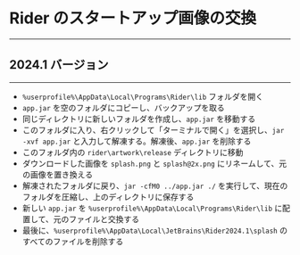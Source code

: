 ﻿# Rider のスタートアップ画像の交換

****

## 2024.1 バージョン

****

- `%userprofile%\AppData\Local\Programs\Rider\lib` フォルダを開く
- `app.jar` を空のフォルダにコピーし、バックアップを取る
- 同じディレクトリに新しいフォルダを作成し、`app.jar` を移動する
- このフォルダに入り、右クリックして「ターミナルで開く」を選択し、`jar -xvf app.jar` と入力して解凍する。解凍後、`app.jar` を削除する
- このフォルダ内の `rider\artwork\release` ディレクトリに移動
- ダウンロードした画像を `splash.png` と `splash@2x.png` にリネームして、元の画像を置き換える
- 解凍されたフォルダに戻り、`jar -cfM0 ../app.jar ./` を実行して、現在のフォルダを圧縮し、上のディレクトリに保存する
- 新しい `app.jar` を `%userprofile%\AppData\Local\Programs\Rider\lib` に配置して、元のファイルと交換する
- 最後に、`%userprofile%\AppData\Local\JetBrains\Rider2024.1\splash` のすべてのファイルを削除する